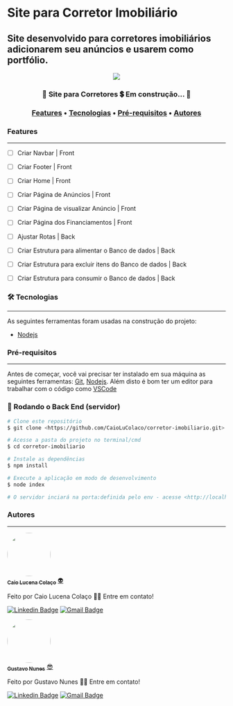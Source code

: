 # Site para Corretor Imobiliário
## Site desenvolvido para corretores imobiliários adicionarem seu anúncios e usarem como portfólio.

<div align="center">
  <img src="https://img.shields.io/static/v1?label=Nodejs&message=3.9.5&color=7159c1&style=for-the-badge&logo=Nodejs"/>
</div>

<h3 align="center"> 
	🚧  Site para Corretores 💲 Em construção...  🚧
</h3>

<h3 align="center">
 <a href="#features">Features</a> •
 <a href="#-tecnologias">Tecnologias</a> • 
 <a href="#pré-requisitos">Pré-requisitos</a> • 
 <a href="#autores">Autores</a>
</h3>

### Features
---

-   [ ] Criar Navbar | Front
-   [ ] Criar Footer | Front
-   [ ] Criar Home | Front
-   [ ] Criar Página de Anúncios | Front
-   [ ] Criar Página de visualizar Anúncio | Front
-   [ ] Criar Página dos Financiamentos | Front
-   [ ] Ajustar Rotas | Back
-   [ ] Criar Estrutura para alimentar o Banco de dados | Back
-   [ ] Criar Estrutura para excluir itens do Banco de dados | Back
-   [ ] Criar Estrutura para consumir o Banco de dados | Back


### 🛠 Tecnologias
---


As seguintes ferramentas foram usadas na construção do projeto:

- [Nodejs](https://nodejs.org/api/)


### Pré-requisitos
---

Antes de começar, você vai precisar ter instalado em sua máquina as seguintes ferramentas:
[Git](https://git-scm.com), [Nodejs](https://nodejs.org/api/). 
Além disto é bom ter um editor para trabalhar com o código como [VSCode](https://code.visualstudio.com/)

### 🎲 Rodando o Back End (servidor)

```bash
# Clone este repositório
$ git clone <https://github.com/CaioLuColaco/corretor-imobiliario.git>

# Acesse a pasta do projeto no terminal/cmd
$ cd corretor-imobiliario

# Instale as dependências
$ npm install

# Execute a aplicação em modo de desenvolvimento
$ node index

# O servidor inciará na porta:definida pelo env - acesse <http://localhost:PORTA>

```

### Autores
---

<a href="https://github.com/CaioLuColaco">
 <img style="border-radius: 50%;" src="https://avatars.githubusercontent.com/u/92800332?v=4" width="100px;" alt=""/>
 <br />
 <sub><b>Caio Lucena Colaço</b></sub></a> <a href="https://www.instagram.com/caio_colaco/" title="Contato">👽</a>


Feito por Caio Lucena Colaço 👋🏽 Entre em contato!

[![Linkedin Badge](https://img.shields.io/badge/-CaioLucenaColaco-blue?style=flat-square&logo=Linkedin&logoColor=white&link=https://www.linkedin.com/in/caiolucenacolaco/)](https://www.linkedin.com/in/caiolucenacolaco/) 
[![Gmail Badge](https://img.shields.io/badge/-caio.lcolaco@gmail.com-c14438?style=flat-square&logo=Gmail&logoColor=white&link=mailto:caio.lcolaco@gmail.com)](mailto:caio.lcolaco@gmail.com)

<a href="https://github.com/gustavonunes0">
 <img style="border-radius: 50%;" src="https://avatars.githubusercontent.com/u/108197715?v=4" width="100px;" alt=""/>
 <br />
 <sub><b>Gustavo Nunes</b></sub></a> <a href="https://www.instagram.com/gustavo.nuness_/" title="Contato">😎</a>


Feito por Gustavo Nunes 👋🏽 Entre em contato!

[![Linkedin Badge](https://img.shields.io/badge/-GustavoNoroes-blue?style=flat-square&logo=Linkedin&logoColor=white&link=https://www.linkedin.com/in/gustavo-nor%C3%B5es-b44b46205/)](https://www.linkedin.com/in/gustavo-nor%C3%B5es-b44b46205/) 
[![Gmail Badge](https://img.shields.io/badge/-gustavonoroes@outlook.com-c14438?style=flat-square&logo=Gmail&logoColor=white&link=mailto:caio.lcolaco@gmail.com)](mailto:gustavonoroes@outlook.com)
